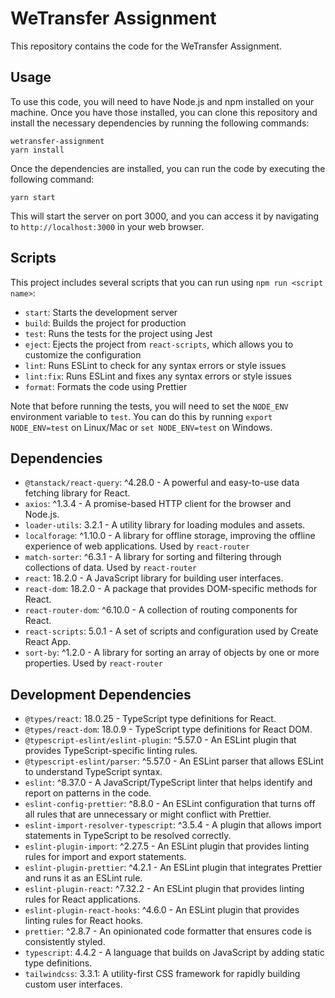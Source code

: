 
# WeTransfer Assignment

This repository contains the code for the WeTransfer Assignment.

## Usage

To use this code, you will need to have Node.js and npm installed on your machine. Once you have those installed, you can clone this repository and install the necessary dependencies by running the following commands:
 
    wetransfer-assignment
    yarn install
Once the dependencies are installed, you can run the code by executing the following command:

    yarn start

This will start the server on port 3000, and you can access it by navigating to `http://localhost:3000` in your web browser.

## Scripts

This project includes several scripts that you can run using `npm run <script name>`:

-   `start`: Starts the development server
-   `build`: Builds the project for production
-   `test`: Runs the tests for the project using Jest
-   `eject`: Ejects the project from `react-scripts`, which allows you to customize the configuration
-   `lint`: Runs ESLint to check for any syntax errors or style issues
-   `lint:fix`: Runs ESLint and fixes any syntax errors or style issues
-   `format`: Formats the code using Prettier

Note that before running the tests, you will need to set the `NODE_ENV` environment variable to `test`. You can do this by running `export NODE_ENV=test` on Linux/Mac or `set NODE_ENV=test` on Windows.


## Dependencies

-   `@tanstack/react-query`: ^4.28.0 - A powerful and easy-to-use data fetching library for React.
-   `axios`: ^1.3.4 - A promise-based HTTP client for the browser and Node.js.
-   `loader-utils`: 3.2.1 - A utility library for loading modules and assets.
-   `localforage`: ^1.10.0 - A library for offline storage, improving the offline experience of web applications. Used by `react-router`
-   `match-sorter`: ^6.3.1 - A library for sorting and filtering through collections of data. Used by `react-router`
-   `react`: 18.2.0 - A JavaScript library for building user interfaces.
-   `react-dom`: 18.2.0 - A package that provides DOM-specific methods for React.
-   `react-router-dom`: ^6.10.0 - A collection of routing components for React.
-   `react-scripts`: 5.0.1 - A set of scripts and configuration used by Create React App.
-   `sort-by`: ^1.2.0 - A library for sorting an array of objects by one or more properties. Used by `react-router`

## Development Dependencies

-   `@types/react`: 18.0.25 - TypeScript type definitions for React.
-   `@types/react-dom`: 18.0.9 - TypeScript type definitions for React DOM.
-   `@typescript-eslint/eslint-plugin`: ^5.57.0 - An ESLint plugin that provides TypeScript-specific linting rules.
-   `@typescript-eslint/parser`: ^5.57.0 - An ESLint parser that allows ESLint to understand TypeScript syntax.
-   `eslint`: ^8.37.0 - A JavaScript/TypeScript linter that helps identify and report on patterns in the code.
-   `eslint-config-prettier`: ^8.8.0 - An ESLint configuration that turns off all rules that are unnecessary or might conflict with Prettier.
-   `eslint-import-resolver-typescript`: ^3.5.4 - A plugin that allows import statements in TypeScript to be resolved correctly.
-   `eslint-plugin-import`: ^2.27.5 - An ESLint plugin that provides linting rules for import and export statements.
-   `eslint-plugin-prettier`: ^4.2.1 - An ESLint plugin that integrates Prettier and runs it as an ESLint rule.
-   `eslint-plugin-react`: ^7.32.2 - An ESLint plugin that provides linting rules for React applications.
-   `eslint-plugin-react-hooks`: ^4.6.0 - An ESLint plugin that provides linting rules for React hooks.
-   `prettier`: ^2.8.7 - An opinionated code formatter that ensures code is consistently styled.
-   `typescript`: 4.4.2 - A language that builds on JavaScript by adding static type definitions.
-    `tailwindcss`: 3.3.1: A utility-first CSS framework for rapidly building custom user interfaces.